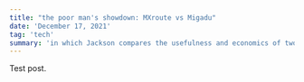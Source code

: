 ```yaml
---
title: "the poor man's showdown: MXroute vs Migadu"
date: 'December 17, 2021'
tag: 'tech'
summary: 'in which Jackson compares the usefulness and economics of two popular low-budget mail providers'
---
```


Test post.